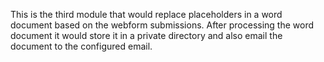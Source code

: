 This is the third module that would replace placeholders in a word document based on the webform submissions. After processing the word document it would store it in a private directory and also email the document to the configured email.
